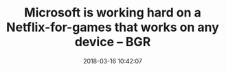 ---
date: 2018-03-16 10:42:07
link:
  source: pocket
  source_url: https://getpocket.com
  text: "Microsoft is working hard on a Netflix-for-games that works on any device\
    \ \u2013 BGR"
  url: http://bgr.com/2018/03/16/microsoft-netflix-for-games-subscription-cloud/
slug: microsoft-is-working-hard-on-a-netflix-for-games-that-works-on-any-device-bgr
source: pocket
title: "Microsoft is working hard on a Netflix-for-games that works on any device\
  \ \u2013 BGR"
syndicated:
- type: twitter
  url: https://twitter.com/roytang/statuses/974596934961893376/  
- type: facebook
  url: https://www.facebook.com/stephen.roy.tang/posts/10156497697478912
---